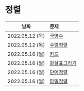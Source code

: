 # 정렬

| 날짜              | 문제                            |      
|----------------|:------------------------------|
| 2022.05.12 (목)  | [국영수](http://boj.kr/10825)    |  
| 2022.05.12 (목) |    [수열정렬](http://boj.kr/1015)    |  
| 2022.05.16 (월) |   [카드](http://boj.kr/11652)     |  
| 2022.05.16 (월) |   [화살표그리기](http://boj.kr/15970) |  
| 2022.05.16 (월) |   [단어정렬](http://boj.kr/1181)    |  
| 2022.05.16 (월) |  [파일정렬](http://boj.kr/20291)   |  

